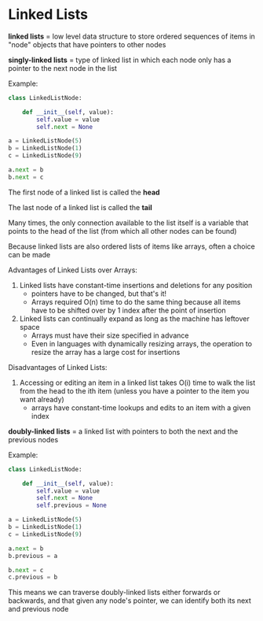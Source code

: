# Linked Lists

**linked lists** = low level data structure to store ordered sequences of items
in "node" objects that have pointers to other nodes

**singly-linked lists** = type of linked list in which each node only has a
pointer to the next node in the list

Example:
```python
class LinkedListNode:

    def __init__(self, value):
        self.value = value
        self.next = None

a = LinkedListNode(5)
b = LinkedListNode(1)
c = LinkedListNode(9)

a.next = b
b.next = c
```

The first node of a linked list is called the **head**

The last node of a linked list is called the **tail**

Many times, the only connection available to the list itself is a variable
that points to the head of the list (from which all other nodes can be found)

Because linked lists are also ordered lists of items like arrays, often a
choice can be made

Advantages of Linked Lists over Arrays:
1. Linked lists have constant-time insertions and deletions for any position
    - pointers have to be changed, but that's it!
    - Arrays required O(n) time to do the same thing because all items have to
      be shifted over by 1 index after the point of insertion
2. Linked lists can continually expand as long as the machine has leftover space
    - Arrays must have their size specified in advance
    - Even in languages with dynamically resizing arrays, the operation to
      resize the array has a large cost for insertions

Disadvantages of Linked Lists:
1. Accessing or editing an item in a linked list takes O(i) time to walk the
list from the head to the ith item (unless you have a pointer to the item
you want already)
    - arrays have constant-time lookups and edits to an item with a given index

**doubly-linked lists** = a linked list with pointers to both the next and the
previous nodes

Example:
```python
class LinkedListNode:

    def __init__(self, value):
        self.value = value
        self.next = None
        self.previous = None

a = LinkedListNode(5)
b = LinkedListNode(1)
c = LinkedListNode(9)

a.next = b
b.previous = a

b.next = c
c.previous = b
```

This means we can traverse doubly-linked lists either forwards or backwards,
and that given any node's pointer, we can identify both its next and previous
node
